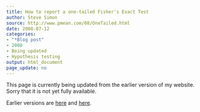 ```yaml
---
title: How to report a one-tailed Fisher's Exact Test
author: Steve Simon
source: http://www.pmean.com/08/OneTailed.html
date: 2008-07-12
categories:
- "*Blog post"
- 2008
- Being updated
- Hypothesis testing
output: html_document
page_update: no
---
```


This page is currently being updated from the earlier version of my website. Sorry that it is not yet fully available.

<!---More--->

Earlier versions are [here][sim1] and [here][sim2].

[sim1]: http://www.pmean.com/08/OneTailed.html
[sim2]: http://new.pmean.com/one-tailed-fishers-test/
